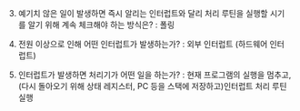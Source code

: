 3. 예기치 않은 일이 발생하면 즉시 알리는 인터럽트와 달리 처리 루틴을 실행할 시기를 알기 위해 계속 체크해야 하는 방식은?
    : 폴링

4. 전원 이상으로 인해 어떤 인터럽트가 발생하는가?
    : 외부 인터럽트 (하드웨어 인터럽트)

5. 인터럽트가 발생하면 처리기가 어떤 일을 하는가?
    : 현재 프로그램의 실행을 멈추고, (다시 돌아오기 위해 상태 레지스터, PC 등을 스택에 저장하고)인터럽트 처리 루틴 실행